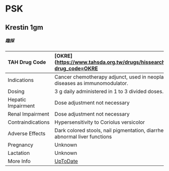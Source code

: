 # PSK

## Krestin 1gm

##### 臨採

| TAH Drug Code      | [OKRE](https://www.tahsda.org.tw/drugs/hissearch.php?drug_code=OKRE          |
|:-------------------|:-----------------------------------------------------------------------------|
| Indications        | Cancer chemotherapy adjunct, used in neoplastic diseases as immunomodulator. |
| Dosing             | 3 g daily administered in 1 to 3 divided doses.                              |
| Hepatic Impairment | Dose adjustment not necessary                                                |
| Renal Impairment   | Dose adjustment not necessary                                                |
| Contraindications  | Hypersensitivity to Coriolus versicolor                                      |
| Adverse Effects    | Dark colored stools, nail pigmentation, diarrhea, abnormal liver functions   |
| Pregnancy          | Unknown                                                                      |
| Lactation          | Unknown                                                                      |
| More Info          | [UpToDate](https://www.uptodate.com/contents/psk-drug-information)           |

